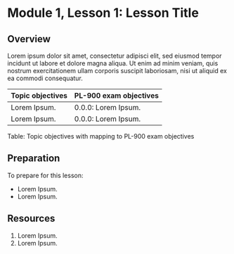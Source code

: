 # Module 1, Lesson 1: Lesson Title

## Overview

Lorem ipsum dolor sit amet, consectetur adipisci elit, sed eiusmod tempor incidunt ut labore et dolore magna aliqua. Ut enim ad minim veniam, quis nostrum exercitationem ullam corporis suscipit laboriosam, nisi ut aliquid ex ea commodi consequatur.

| Topic objectives | PL-900 exam objectives |
| --- | --- |
| Lorem Ipsum. | 0.0.0: Lorem Ipsum. |
| Lorem Ipsum. | 0.0.0: Lorem Ipsum. |

Table: Topic objectives with mapping to PL-900 exam objectives

## Preparation

To prepare for this lesson:

- Lorem Ipsum.
- Lorem Ipsum.

## Resources

1. Lorem Ipsum.
1. Lorem Ipsum.

